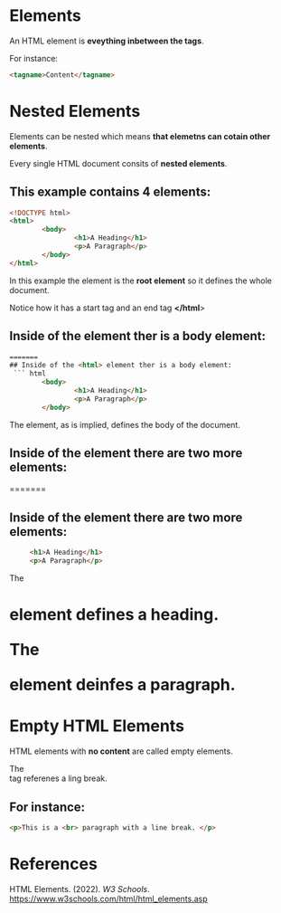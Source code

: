 # Elements 

An HTML element is **eveything inbetween the tags**. 

For instance:
``` html 
<tagname>Content</tagname> 
``` 

# Nested Elements 
Elements can be nested which means **that elemetns can cotain other elements**. 

Every single HTML document consits of **nested elements**. 

## This example contains 4 elements: 
``` html 
<!DOCTYPE html>
<html> 
        <body> 
                <h1>A Heading</h1> 
                <p>A Paragraph</p> 
        </body> 
</html> 
``` 
In this example the **<html>** element is the **root element** so it defines the whole document. 

Notice how it has a start tag **<html>** and an end tag **</html**> 

## Inside of the **<html>** element ther is a body element: 
``` html  
=======
## Inside of the <html> element ther is a body element: 
 ``` html  
        <body> 
                <h1>A Heading</h1> 
                <p>A Paragraph</p> 
        </body> 
 ``` 

The **<body>** element, as is implied, defines the body of the document. 

## Inside of the **<body>** element there are two more elements: 
=======
## Inside of the <body> element there are two more elements: 
``` html 
     <h1>A Heading</h1> 
     <p>A Paragraph</p>  
``` 

The **<h1>** element defines a **heading**. 

The **<p>** element deinfes a **paragraph**. 

# Empty HTML Elements 
HTML elements with **no content** are called empty elements. 

The **<br>** tag referenes a ling break. 


## For instance: 
``` html 
<p>This is a <br> paragraph with a line break. </p> 
``` 
 

# References 
HTML Elements. (2022). *W3 Schools*. <https://www.w3schools.com/html/html_elements.asp> 


